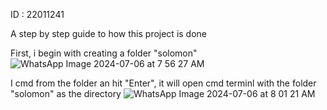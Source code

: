 ID : 22011241

A step by step guide to how this project is done

First, i begin with creating a folder "solomon"
![WhatsApp Image 2024-07-06 at 7 56 27 AM](https://github.com/SNuetey/rn-assignment2-22011241/assets/173564216/3f03d76a-1f5d-46d0-957f-168402b26c6d)

I cmd from the folder an hit "Enter", it will open cmd terminl with the folder "solomon" as the directory
![WhatsApp Image 2024-07-06 at 8 01 21 AM](https://github.com/SNuetey/rn-assignment2-22011241/assets/173564216/7f0ad123-6161-4ff4-b638-7bde0df25da1)
